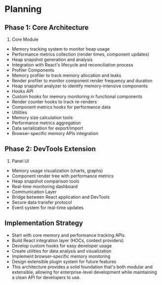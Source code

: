 # Planning

## Phase 1: Core Architecture

1. Core Module

- Memory tracking system to monitor heap usage
- Performance metrics collection (render times, component updates)
- Heap snapshot generation and analysis
- Integration with React's lifecycle and reconciliation process
- Profiler Components
- Memory profiler to track memory allocation and leaks
- Render profiler to monitor component render frequency and duration
- Heap snapshot analyzer to identify memory-intensive components
- Hooks API
- Custom hooks for memory monitoring in functional components
- Render counter hooks to track re-renders
- Component metrics hooks for performance data
- Utilities
- Memory size calculation tools
- Performance metrics aggregation
- Data serialization for export/import
- Browser-specific memory APIs integration

## Phase 2: DevTools Extension

1. Panel UI

- Memory usage visualization (charts, graphs)
- Component render tree with performance metrics
- Heap snapshot comparison tools
- Real-time monitoring dashboard
- Communication Layer
- Bridge between React application and DevTools
- Secure data transfer protocol
- Event system for real-time updates

## Implementation Strategy

- Start with core memory and performance tracking APIs
- Build React integration layer (HOCs, context providers)
- Develop custom hooks for easy developer usage
- Create utilities for data analysis and visualization
- Implement browser-specific memory monitoring
- Design extensible plugin system for future features
- This architecture provides a solid foundation that's both modular and extensible, allowing for enterprise-level development while maintaining a clean API for developers to use.
